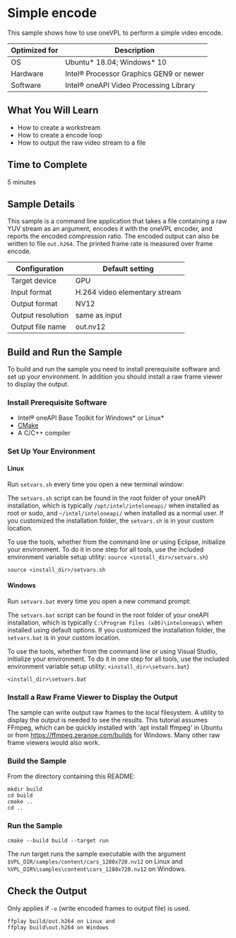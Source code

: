 # Simple encode

This sample shows how to use oneVPL to perform a simple video encode.

| Optimized for   | Description
|---------------- | ----------------------------------------
| OS              | Ubuntu* 18.04; Windows* 10
| Hardware        | Intel® Processor Graphics GEN9 or newer
| Software        | Intel® oneAPI Video Processing Library

## What You Will Learn

- How to create a workstream
- How to create a encode loop
- How to output the raw video stream to a file


## Time to Complete

  5 minutes


## Sample Details

This sample is a command line application that takes a file containing a raw
YUV stream as an argument, encodes it with the oneVPL encoder, and
reports the encoded compression ratio. The encoded output can also be
written to file `out.h264`. The printed frame rate is measured over frame
encode.


| Configuration     | Default setting
| ----------------- | ----------------------------------
| Target device     | GPU
| Input format      | H.264 video elementary stream
| Output format     | NV12
| Output resolution | same as input
| Output file name  | out.nv12


## Build and Run the Sample

To build and run the sample you need to install prerequisite software and set up
your environment. In addition you should install a raw frame viewer to display
the output.

### Install Prerequisite Software

 - Intel® oneAPI Base Toolkit for Windows* or Linux*
 - [CMake](https://cmake.org)
 - A C/C++ compiler


### Set Up Your Environment

#### Linux

Run `setvars.sh` every time you open a new terminal window:

The `setvars.sh` script can be found in the root folder of your oneAPI
installation, which is typically `/opt/intel/inteloneapi/` when installed as
root or sudo, and `~/intel/inteloneapi/` when installed as a normal user.  If
you customized the installation folder, the `setvars.sh` is in your custom
location.

To use the tools, whether from the command line or using Eclipse, initialize
your environment. To do it in one step for all tools, use the included
environment variable setup utility: `source <install_dir>/setvars.sh`)

```
source <install_dir>/setvars.sh
```


#### Windows

Run `setvars.bat` every time you open a new command prompt:

The `setvars.bat` script can be found in the root folder of your oneAPI
installation, which is typically `C:\Program Files (x86)\inteloneapi\` when
installed using default options. If you customized the installation folder, the
`setvars.bat` is in your custom location.

To use the tools, whether from the command line or using Visual Studio,
initialize your environment. To do it in one step for all tools, use the
included environment variable setup utility: `<install_dir>\setvars.bat`)

```
<install_dir>\setvars.bat
```


### Install a Raw Frame Viewer to Display the Output

The sample can write output raw frames to the local filesystem.  A utility to
display the output is needed to see the results.  This tutorial assumes FFmpeg,
which can be quickly installed with 'apt install ffmpeg' in Ubuntu or from
https://ffmpeg.zeranoe.com/builds for Windows.  Many other raw frame viewers
would also work.


### Build the Sample

From the directory containing this README:

```
mkdir build
cd build
cmake ..
cd ..
```


### Run the Sample

```
cmake --build build --target run
```

The run target runs the sample executable with the argument
`$VPL_DIR/samples/content/cars_1280x720.nv12` on Linux and
`%VPL_DIR%\samples\content\cars_1280x720.nv12` on Windows.


## Check the Output
Only applies if `-o` (write encoded frames to output file) is used.
```
ffplay build/out.h264 on Linux and
ffplay build\out.h264 on Windows
```
